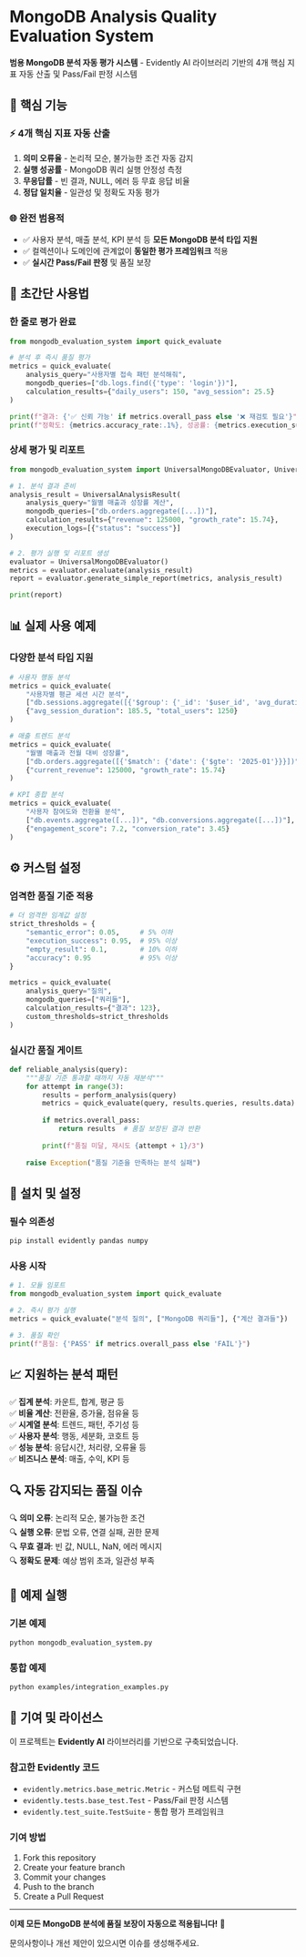 # MongoDB Analysis Quality Evaluation System

**범용 MongoDB 분석 자동 평가 시스템** - Evidently AI 라이브러리 기반의 4개 핵심 지표 자동 산출 및 Pass/Fail 판정 시스템

## 🎯 핵심 기능

### ⚡ 4개 핵심 지표 자동 산출
1. **의미 오류율** - 논리적 모순, 불가능한 조건 자동 감지
2. **실행 성공률** - MongoDB 쿼리 실행 안정성 측정  
3. **무응답률** - 빈 결과, NULL, 에러 등 무효 응답 비율
4. **정답 일치율** - 일관성 및 정확도 자동 평가

### 🌐 완전 범용적
- ✅ 사용자 분석, 매출 분석, KPI 분석 등 **모든 MongoDB 분석 타입 지원**
- ✅ 컬렉션이나 도메인에 관계없이 **동일한 평가 프레임워크** 적용
- ✅ **실시간 Pass/Fail 판정** 및 품질 보장

## 🚀 초간단 사용법

### 한 줄로 평가 완료
```python
from mongodb_evaluation_system import quick_evaluate

# 분석 후 즉시 품질 평가
metrics = quick_evaluate(
    analysis_query="사용자별 접속 패턴 분석해줘",
    mongodb_queries=["db.logs.find({'type': 'login'})"],
    calculation_results={"daily_users": 150, "avg_session": 25.5}
)

print(f"결과: {'✅ 신뢰 가능' if metrics.overall_pass else '❌ 재검토 필요'}")
print(f"정확도: {metrics.accuracy_rate:.1%}, 성공률: {metrics.execution_success_rate:.1%}")
```

### 상세 평가 및 리포트
```python
from mongodb_evaluation_system import UniversalMongoDBEvaluator, UniversalAnalysisResult

# 1. 분석 결과 준비
analysis_result = UniversalAnalysisResult(
    analysis_query="월별 매출과 성장률 계산",
    mongodb_queries=["db.orders.aggregate([...])"],
    calculation_results={"revenue": 125000, "growth_rate": 15.74},
    execution_logs=[{"status": "success"}]
)

# 2. 평가 실행 및 리포트 생성
evaluator = UniversalMongoDBEvaluator()
metrics = evaluator.evaluate(analysis_result)
report = evaluator.generate_simple_report(metrics, analysis_result)

print(report)
```

## 📊 실제 사용 예제

### 다양한 분석 타입 지원
```python
# 사용자 행동 분석
metrics = quick_evaluate(
    "사용자별 평균 세션 시간 분석",
    ["db.sessions.aggregate([{'$group': {'_id': '$user_id', 'avg_duration': {'$avg': '$duration'}}}])"],
    {"avg_session_duration": 185.5, "total_users": 1250}
)

# 매출 트렌드 분석  
metrics = quick_evaluate(
    "월별 매출과 전월 대비 성장률",
    ["db.orders.aggregate([{'$match': {'date': {'$gte': '2025-01'}}}])"],
    {"current_revenue": 125000, "growth_rate": 15.74}
)

# KPI 종합 분석
metrics = quick_evaluate(
    "사용자 참여도와 전환율 분석", 
    ["db.events.aggregate([...])", "db.conversions.aggregate([...])"],
    {"engagement_score": 7.2, "conversion_rate": 3.45}
)
```

## ⚙️ 커스텀 설정

### 엄격한 품질 기준 적용
```python
# 더 엄격한 임계값 설정
strict_thresholds = {
    "semantic_error": 0.05,     # 5% 이하
    "execution_success": 0.95,  # 95% 이상 
    "empty_result": 0.1,        # 10% 이하
    "accuracy": 0.95            # 95% 이상
}

metrics = quick_evaluate(
    analysis_query="질의",
    mongodb_queries=["쿼리들"], 
    calculation_results={"결과": 123},
    custom_thresholds=strict_thresholds
)
```

### 실시간 품질 게이트
```python
def reliable_analysis(query):
    """품질 기준 통과할 때까지 자동 재분석"""
    for attempt in range(3):
        results = perform_analysis(query)
        metrics = quick_evaluate(query, results.queries, results.data)
        
        if metrics.overall_pass:
            return results  # 품질 보장된 결과 반환
        
        print(f"품질 미달, 재시도 {attempt + 1}/3")
    
    raise Exception("품질 기준을 만족하는 분석 실패")
```

## 🔧 설치 및 설정

### 필수 의존성
```bash
pip install evidently pandas numpy
```

### 사용 시작
```python
# 1. 모듈 임포트
from mongodb_evaluation_system import quick_evaluate

# 2. 즉시 평가 실행
metrics = quick_evaluate("분석 질의", ["MongoDB 쿼리들"], {"계산 결과들"})

# 3. 품질 확인
print(f"품질: {'PASS' if metrics.overall_pass else 'FAIL'}")
```

## 📈 지원하는 분석 패턴

✅ **집계 분석**: 카운트, 합계, 평균 등  
✅ **비율 계산**: 전환율, 증가율, 점유율 등  
✅ **시계열 분석**: 트렌드, 패턴, 주기성 등  
✅ **사용자 분석**: 행동, 세분화, 코호트 등  
✅ **성능 분석**: 응답시간, 처리량, 오류율 등  
✅ **비즈니스 분석**: 매출, 수익, KPI 등  

## 🔍 자동 감지되는 품질 이슈

🔍 **의미 오류**: 논리적 모순, 불가능한 조건  
🔍 **실행 오류**: 문법 오류, 연결 실패, 권한 문제  
🔍 **무효 결과**: 빈 값, NULL, NaN, 에러 메시지  
🔍 **정확도 문제**: 예상 범위 초과, 일관성 부족  

## 📖 예제 실행

### 기본 예제
```bash
python mongodb_evaluation_system.py
```

### 통합 예제
```bash
python examples/integration_examples.py
```

## 🤝 기여 및 라이선스

이 프로젝트는 **Evidently AI** 라이브러리를 기반으로 구축되었습니다.

### 참고한 Evidently 코드
- `evidently.metrics.base_metric.Metric` - 커스텀 메트릭 구현
- `evidently.tests.base_test.Test` - Pass/Fail 판정 시스템
- `evidently.test_suite.TestSuite` - 통합 평가 프레임워크

### 기여 방법
1. Fork this repository
2. Create your feature branch
3. Commit your changes 
4. Push to the branch
5. Create a Pull Request

---

**이제 모든 MongoDB 분석에 품질 보장이 자동으로 적용됩니다!** 🎯

문의사항이나 개선 제안이 있으시면 이슈를 생성해주세요.